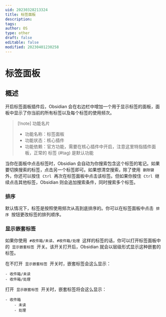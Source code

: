 ```yaml
---
uid: 20230328213324
title: 标签面板
description: 
tags: 
author: OS
type: other
draft: false
editable: false
modified: 20230401230258
---
```


# 标签面板

## 概述

开启标签面板插件后，Obsidian 会在右边栏中增加一个用于显示标签的面板，面板中显示了你当前的所有标签以及每个标签的使用频次。

> [!note] 功能名片
>
> - 功能名称：标签面板
> - 功能状态：核心插件
> - 功能依赖：官方功能，需要在核心插件中开启，注意这里特指插件面板，正常的 标签 (#tag) 是默认功能

当你在面板中点击标签时，Obsidian 会自动为你搜索包含这个标签的笔记。如果要切换搜索的标签，点击另一个标签即可。如果想清空搜索，除了使用  `删除键`  外，你还可以按住  `Ctrl`  再次在标签面板中点击该标签。但如果你按住  `Ctrl`  继续点击其他标签，Obsidian 则会追加搜索条件，同时搜索多个标签。

### 排序

默认情况下，标签是按照使用频次从高到底排序的。你可以在标签面板中点击  `排序`  按钮更改标签的排列顺序。

### 显示嵌套标签

如果你使用  `#收件箱/未读`、`#收件箱/处理`  这样的标签的话，你可以打开标签面板中的  `显示嵌套标签`  开关。该开关打开后，Obsidian 就会以层级形式显示这种嵌套的标签。

在不打开  `显示嵌套标签`  开关时，嵌套标签会这么显示：

```
- 收件箱/未读
- 收件箱/处理
```

打开  `显示嵌套标签`  开关时，嵌套标签将会这么显示：

```
- 收件箱
	- 未读
	- 处理
```